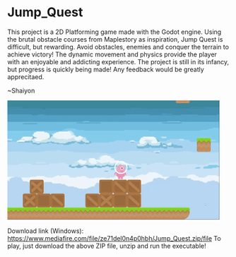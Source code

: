 # Jump_Quest

This project is a 2D Platforming game made with the Godot engine. Using the brutal obstacle courses from Maplestory as inspiration, Jump Quest is difficult, but rewarding. Avoid obstacles, enemies and conquer the terrain to achieve victory! The dynamic movement and physics provide the player with an enjoyable and addicting experience. The project is still in its infancy, but progress is quickly being made! Any feedback would be greatly apprecitaed.

~Shaiyon 


![Jump Quest Gameplay](Assets/jumpquest.gif)


Download link (Windows): https://www.mediafire.com/file/ze71del0n4p0hbh/Jump_Quest.zip/file
To play, just download the above ZIP file, unzip and run the executable! 